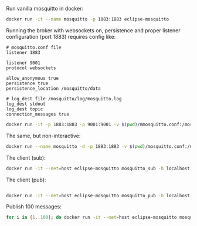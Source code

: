 Run vanilla mosquitto in docker:
```bash
docker run -it --name mosquitto -p 1883:1883 eclipse-mosquitto 
```

Running the broker with websockets on, persistence and proper listener configuration (port 1883) requires config like:
```
# mosquitto.conf file
listener 1883

listener 9001
protocol websockets

allow_anonymous true
persistence true
persistence_location /mosquitto/data

# log_dest file /mosquitto/log/mosquitto.log
log_dest stdout
log_dest topic
connection_messages true

```

```bash
docker run -it -p 1883:1883 -p 9001:9001 -v $(pwd)/mmosquitto.conf:/mosquitto/config/mosquitto.conf -v /mosquitto/data -v /mosquitto/log eclipse-mosquitto
```

The same, but non-interactive:
```bash
docker run --name mosquitto -d -p 1883:1883 -v $(pwd)/mosquitto.conf:/mosquitto/config/mosquitto.conf -v /mosquitto/data -v /mosquitto/log eclipse-mosquitto
```


The client (sub):
```bash
docker run -it --net=host eclipse-mosquitto mosquitto_sub -h localhost -t example/topic
```



The client (pub):
```bash

docker run -it --net=host eclipse-mosquitto mosquitto_pub -h localhost -t example/topic -m "Hello World"
```

Publish 100 messages:
```bash
for i in {1..100}; do docker run -it --net=host eclipse-mosquitto mosquitto_pub -h localhost -t example/topic -m "Hello World $i"; done
```

